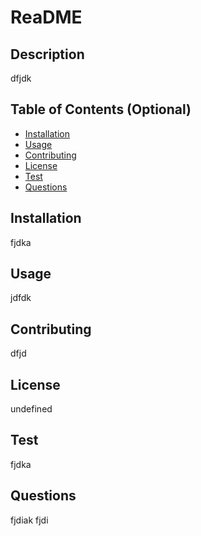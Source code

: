 # ReaDME

## Description 

dfjdk


## Table of Contents (Optional)

* [Installation](#installation)
* [Usage](#usage)
* [Contributing](#contributing)
* [License](#license)
* [Test](#test)
* [Questions](#questions)


## Installation

fjdka

## Usage 

jdfdk
 

## Contributing

dfjd


## License

undefined

## Test

fjdka

## Questions
fjdiak
fjdi

